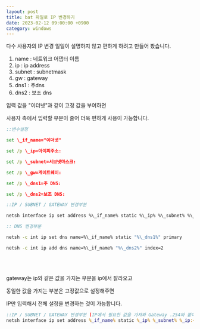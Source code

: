 ```yaml
---
layout: post
title: bat 파일로 IP 변경하기
date: 2023-02-12 09:00:00 +0900
category: windows
---
```


다수 사용자의 IP 변경 일일이 설명하지 않고 편하게 하려고 만들어 봤습니다.

1. name : 네트워크 어댑터 이름
2. ip : ip address
3. subnet : subnetmask
4. gw : gateway
5. dns1 : 주dns
6. dns2 : 보조 dns

입력 값을 "이더넷"과 같이 고정 값을 부여하면

사용자 측에서 입력할 부분이 줄어 더욱 편하게 사용이 가능합니다.

```bat
::변수설정

set \_if_name="이더넷"

set /p \_ip=아이피주소:

set /p \_subnet=서브넷마스크:

set /p \_gw=게이트웨이:

set /p \_dns1=주 DNS:

set /p \_dns2=보조 DNS:

::IP / SUBNET / GATEWAY 변경부분

netsh interface ip set address %\_if_name% static %\_ip% %\_subnet% %\_gw%

:: DNS 변경부분

netsh -c int ip set dns name=%\_if_name% static "%\_dns1%" primary

netsh -c int ip add dns name=%\_if_name% "%\_dns2%" index=2
```

<br><br>

gateway는 ip와 같은 값을 가지는 부분을 ip에서 잘라오고

동일한 값을 가지는 부분은 고정값으로 설정해주면

IP만 입력해서 전체 설정을 변경하는 것이 가능합니다.

```bat
::IP / SUBNET / GATEWAY 변경부분 (IP에서 필요한 값을 가져와 Gateway .254와 붙이기)
netsh interface ip set address %_if_name% static %_ip% %_subnet% %_ip:~0,8%.254
```
